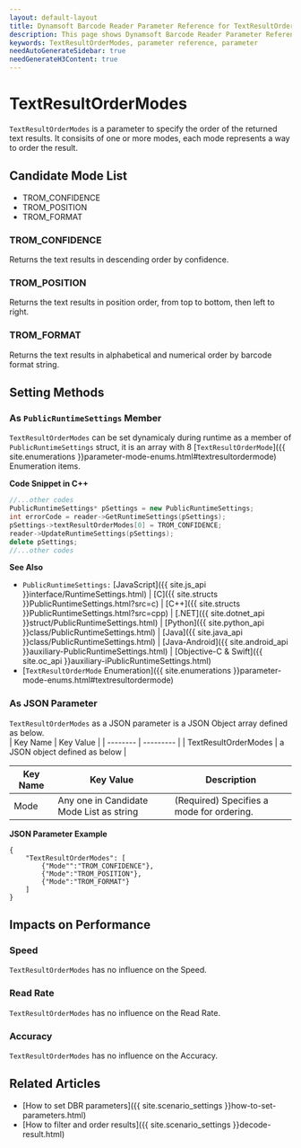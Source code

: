 ```yaml
---
layout: default-layout
title: Dynamsoft Barcode Reader Parameter Reference for TextResultOrderModes
description: This page shows Dynamsoft Barcode Reader Parameter Reference for TextResultOrderModes.
keywords: TextResultOrderModes, parameter reference, parameter
needAutoGenerateSidebar: true
needGenerateH3Content: true
---
```



# TextResultOrderModes 

`TextResultOrderModes` is a parameter to specify the order of the returned text results. It consisits of one or more modes, each mode represents a way to order the result.


## Candidate Mode List
- TROM_CONFIDENCE
- TROM_POSITION
- TROM_FORMAT


### TROM_CONFIDENCE
Returns the text results in descending order by confidence.

### TROM_POSITION
Returns the text results in position order, from top to bottom, then left to right.

### TROM_FORMAT
Returns the text results in alphabetical and numerical order by barcode format string.

    
## Setting Methods

### As `PublicRuntimeSettings` Member
`TextResultOrderModes` can be set dynamicaly during runtime as a member of `PublicRuntimeSettings` struct, it is an array with 8 [`TextResultOrderMode`]({{ site.enumerations }}parameter-mode-enums.html#textresultordermode) Enumeration items.


**Code Snippet in C++**
```cpp
//...other codes
PublicRuntimeSettings* pSettings = new PublicRuntimeSettings;
int errorCode = reader->GetRuntimeSettings(pSettings);
pSettings->textResultOrderModes[0] = TROM_CONFIDENCE;
reader->UpdateRuntimeSettings(pSettings);
delete pSettings;
//...other codes
```


**See Also**      
- `PublicRuntimeSettings:` [JavaScript]({{ site.js_api }}interface/RuntimeSettings.html) \| [C]({{ site.structs }}PublicRuntimeSettings.html?src=c) \| [C++]({{ site.structs }}PublicRuntimeSettings.html?src=cpp) \| [.NET]({{ site.dotnet_api }}struct/PublicRuntimeSettings.html) \| [Python]({{ site.python_api }}class/PublicRuntimeSettings.html) \| [Java]({{ site.java_api }}class/PublicRuntimeSettings.html) \| [Java-Android]({{ site.android_api }}auxiliary-PublicRuntimeSettings.html) \| [Objective-C & Swift]({{ site.oc_api }}auxiliary-iPublicRuntimeSettings.html)
- [`TextResultOrderMode` Enumeration]({{ site.enumerations }}parameter-mode-enums.html#textresultordermode)


### As JSON Parameter
`TextResultOrderModes` as a JSON parameter is a JSON Object array defined as below.   
| Key Name | Key Value |
| -------- | --------- | 
| TextResultOrderModes | a JSON object defined as below |


| Key Name | Key Value | Description |
| -------- | --------- | ----------- |
| Mode | Any one in Candidate Mode List as string | (Required) Specifies a mode for ordering.  |



**JSON Parameter Example**   
```
{
    "TextResultOrderModes": [
        {"Mode"":"TROM_CONFIDENCE"},
        {"Mode":"TROM_POSITION"},
        {"Mode":"TROM_FORMAT"}
    ]
}
```


## Impacts on Performance
### Speed
`TextResultOrderModes` has no influence on the Speed.

### Read Rate
`TextResultOrderModes` has no influence on the Read Rate.

### Accuracy
`TextResultOrderModes` has no influence on the Accuracy.

## Related Articles
- [How to set DBR parameters]({{ site.scenario_settings }}how-to-set-parameters.html)
- [How to filter and order results]({{ site.scenario_settings }}decode-result.html)
